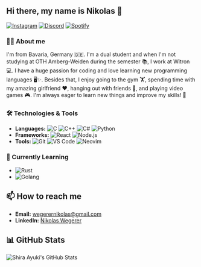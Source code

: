 ## Hi there, my name is Nikolas 👋

[![Instagram](https://img.shields.io/badge/Instagram-E4405F?style=flat&logo=instagram&logoColor=white)](https://www.instagram.com/_niki.2)
[![Discord](https://img.shields.io/badge/Discord-7289DA?style=flat&logo=discord&logoColor=white)](https://discordapp.com/users/446693759065915394)
[![Spotify](https://img.shields.io/badge/Spotify-1DB954?style=flat&logo=spotify&logoColor=white)](https://open.spotify.com/user/1s8gqwg4epf0w4qosiy2zomg7?si=769cd71b3a9b42a3)

### 🙋‍♂️ About me

I'm from Bavaria, Germany 🇩🇪. I'm a dual student and when I'm not studying at OTH Amberg-Weiden during the semester 📚, I work at Witron 💻.
I have a huge passion for coding and love learning new programming languages 🖥️✨. Besides that, I enjoy going to the gym 🏋️, spending time with my amazing girlfriend ❤️, hanging out with friends 🎉, and playing video games 🎮. 
I'm always eager to learn new things and improve my skills! 🚀

### 🛠️ Technologies & Tools

- **Languages:** ![C](https://img.shields.io/badge/C-A8B9CC?style=flat&logo=c&logoColor=white) ![C++](https://img.shields.io/badge/C++-00599C?style=flat&logo=c%2B%2B&logoColor=white) ![C#](https://img.shields.io/badge/C%23-239120?style=flat&logo=c-sharp&logoColor=white) ![Python](https://img.shields.io/badge/Python-3776AB?style=flat&logo=python&logoColor=white)
- **Frameworks:** ![React](https://img.shields.io/badge/React-20232A?style=flat&logo=react&logoColor=61DAFB) ![Node.js](https://img.shields.io/badge/Node.js-339933?style=flat&logo=node.js&logoColor=white)
- **Tools:** ![Git](https://img.shields.io/badge/Git-F05032?style=flat&logo=git&logoColor=white) ![VS Code](https://img.shields.io/badge/VS_Code-007ACC?style=flat&logo=visual-studio-code&logoColor=white) ![Neovim](https://img.shields.io/badge/Neovim-57A143?style=flat&logo=neovim&logoColor=white)

### 🌱 Currently Learning

- ![Rust](https://img.shields.io/badge/Rust-000000?style=flat&logo=rust&logoColor=white)
- ![Golang](https://img.shields.io/badge/Go-000000?style=flat&logo=go&logoColor=white)

## 📫 How to reach me

- **Email:** [wegerernikolas@gmail.com](mailto:wegerernikolas@gmail.com)
- **LinkedIn:** [Nikolas Wegerer](https://www.linkedin.com/in/nikolas-wegerer-99a6b3295/)

## 📊 GitHub Stats

![Shira Ayuki's GitHub Stats](https://github-readme-stats.vercel.app/api?username=shiraayuki&show_icons=true&theme=radical)
